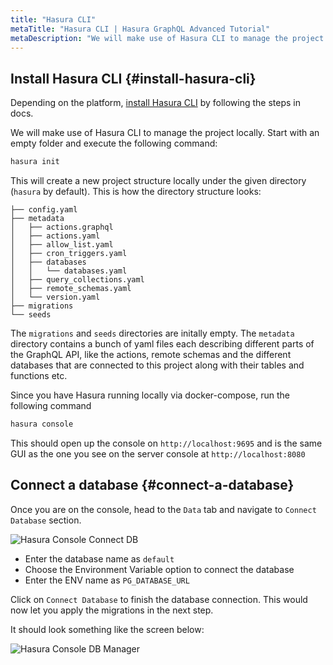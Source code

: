 ```yaml
---
title: "Hasura CLI"
metaTitle: "Hasura CLI | Hasura GraphQL Advanced Tutorial"
metaDescription: "We will make use of Hasura CLI to manage the project locally. Start with an empty folder and execute the following command"
---
```


## Install Hasura CLI {#install-hasura-cli}

Depending on the platform, [install Hasura CLI](https://hasura.io/docs/latest/graphql/core/hasura-cli/install-hasura-cli.html) by following the steps in docs.

We will make use of Hasura CLI to manage the project locally. Start with an empty folder and execute the following command:

```bash
hasura init
```

This will create a new project structure locally under the given directory (`hasura` by default). This is how the directory structure looks:

```
├── config.yaml
├── metadata
│   ├── actions.graphql
│   ├── actions.yaml
│   ├── allow_list.yaml
│   ├── cron_triggers.yaml
│   ├── databases
│   │   └── databases.yaml
│   ├── query_collections.yaml
│   ├── remote_schemas.yaml
│   └── version.yaml
├── migrations
└── seeds
```

The `migrations` and `seeds` directories are initally empty. The `metadata` directory contains a bunch of yaml files each describing different parts of the GraphQL API, like the actions, remote schemas and the different databases that are connected to this project along with their tables and functions etc.

Since you have Hasura running locally via docker-compose, run the following command

```bash
hasura console
```

This should open up the console on `http://localhost:9695` and is the same GUI as the one you see on the server console at `http://localhost:8080`

## Connect a database {#connect-a-database}

Once you are on the console, head to the `Data` tab and navigate to `Connect Database` section.

![Hasura Console Connect DB](https://graphql-engine-cdn.hasura.io/learn-hasura/assets/graphql-hasura-advanced/hasura-console-connect-db.png)

- Enter the database name as `default`
- Choose the Environment Variable option to connect the database
- Enter the ENV name as `PG_DATABASE_URL`

Click on `Connect Database` to finish the database connection. This would now let you apply the migrations in the next step.

It should look something like the screen below:

![Hasura Console DB Manager](https://graphql-engine-cdn.hasura.io/learn-hasura/assets/graphql-hasura-advanced/hasura-console-post-db-connection.png)
